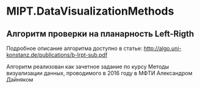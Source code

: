 # MIPT.DataVisualizationMethods
## Алгоритм проверки на планарность Left-Rigth
Подробное описание алгоритма доступно в статье:
http://algo.uni-konstanz.de/publications/b-lrpt-sub.pdf


Алгоритм реализован как зачетное задание по курсу Методы визуализации данных, проводимого в 2016 году в МФТИ Александром Дайняком
